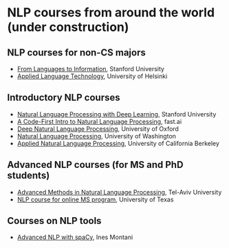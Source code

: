 # NLP courses from around the world (under construction)

## NLP courses for non-CS majors 
- [From Languages to Information](http://web.stanford.edu/class/cs124/), Stanford University 
- [Applied Language Technology](https://applied-language-technology.readthedocs.io/en/latest/), University of Helsinki

## Introductory NLP courses
- [Natural Language Processing with Deep Learning](http://web.stanford.edu/class/cs224n/), Stanford University
- [A Code-First Intro to Natural Language Processing](https://github.com/fastai/course-nlp), fast.ai
- [Deep Natural Language Processing](https://www.cs.ox.ac.uk/teaching/courses/2016-2017/dl/), University of Oxford
- [Natural Language Processing](https://courses.cs.washington.edu/courses/cse517/17wi/), University of Washington
- [Applied Natural Language Processing](https://people.ischool.berkeley.edu/~dbamman/info256.html), University of California Berkeley

## Advanced NLP courses (for MS and PhD students)
- [Advanced Methods in Natural Language Processing](https://www.cs.tau.ac.il/~joberant/teaching/nlp_spring_2019/index.html), Tel-Aviv University
- [NLP course for online MS program](https://www.cs.utexas.edu/~gdurrett/courses/online-course/materials.html), University of Texas

## Courses on NLP tools 
- [Advanced NLP with spaCy](https://course.spacy.io/en/), Ines Montani
